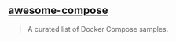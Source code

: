 ## [awesome-compose](https://github.com/docker/awesome-compose)

> A curated list of Docker Compose samples.
